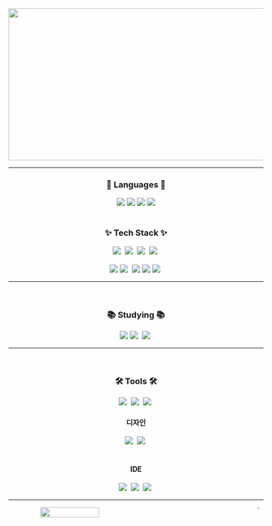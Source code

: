 
<!--
**Chochanguk/Chochanguk** is a ✨ _special_ ✨ repository because its `README.md` (this file) appears on your GitHub profile.

Here are some ideas to get you started:

- 🔭 I’m currently working on ...
- 🌱 I’m currently learning ...
- 👯 I’m looking to collaborate on ...
- 🤔 I’m looking for help with ...
- 💬 Ask me about ...
- 📫 How to reach me: ...
- 😄 Pronouns: ...
- ⚡ Fun fact: ...
-->
<!-- 프로필 헤더 -->
<div align="center">
  <img src="https://github.com/Chochanguk/Chochanguk/assets/119058637/bc8e13fc-9dbd-4f3b-8686-da8ea213f228" width="800" height="300"/>
</div>

---

<!-- 사용 가능 언어 -->
<h3 align="center">💬 Languages 💬</h3>
<div align="center">
  <img src="https://img.shields.io/badge/java-007396?style=for-the-badge&logo=java&logoColor=white"> 
  <img src="https://img.shields.io/badge/c++-00599C?style=for-the-badge&logo=c%2B%2B&logoColor=white">
  <img src="https://img.shields.io/badge/python-3776AB?style=for-the-badge&logo=python&logoColor=white"> 
  <img src="https://img.shields.io/badge/Dart-0175C2?style=for-the-badge&logo=dart&logoColor=white"> 
</div>

<!-- 기술 스택 -->
<br>
<h3 align="center">✨ Tech Stack ✨</h3>
<div align="center">
  <img src="https://img.shields.io/badge/react-20232a.svg?style=for-the-badge&logo=react&logoColor=61DAFB" />&nbsp
  <img src="https://img.shields.io/badge/javascript-F7DF1E.svg?style=for-the-badge&logo=javascript&logoColor=20232a" />&nbsp
  <img src="https://img.shields.io/badge/html5-E34F26.svg?style=for-the-badge&logo=html5&logoColor=white" />&nbsp 
  <img src="https://img.shields.io/badge/css3-1572B6.svg?style=for-the-badge&logo=css3&logoColor=white" />&nbsp
</div>
<br>
<div align="center">
  <img src="https://img.shields.io/badge/flutter-02569B?style=for-the-badge&logo=flutter&logoColor=white">
  <img src="https://img.shields.io/badge/react-20232a.svg?style=for-the-badge&logo=react&logoColor=61DAFB" />&nbsp
  <img src="https://img.shields.io/badge/mysql-4479A1?style=for-the-badge&logo=mysql&logoColor=white"> 
  <img src="https://img.shields.io/badge/linux-FCC624?style=for-the-badge&logo=linux&logoColor=black"> 
  <img src="https://img.shields.io/badge/Spring Boot-6DB33F?style=for-the-badge&logo=spring boot&logoColor=white" />&nbsp
</div>

---

<!-- 공부 중인 내용 -->
<br>
<h3 align="center">📚 Studying 📚</h3>
<div align="center">
  <img src="https://img.shields.io/badge/flutter-02569B?style=for-the-badge&logo=flutter&logoColor=white">
  <img src="https://img.shields.io/badge/react-20232a.svg?style=for-the-badge&logo=react&logoColor=61DAFB" />&nbsp
  <img src="https://img.shields.io/badge/Spring Boot-6DB33F?style=for-the-badge&logo=spring boot&logoColor=white" />&nbsp
</div>

---

<!-- 도구 -->
<br>
<h3 align="center">🛠 Tools 🛠</h3>
<div align="center">
  <img src="https://img.shields.io/badge/git-F05033.svg?style=for-the-badge&logo=git&logoColor=white" />&nbsp
  <img src="https://img.shields.io/badge/github-181717.svg?style=for-the-badge&logo=github&logoColor=white" />&nbsp
  <img src="https://img.shields.io/badge/Notion-F3F3F3.svg?style=for-the-badge&logo=notion&logoColor=black" />&nbsp
</div>

<div align="center"> <h4>디자인</h4>
  <img src="https://img.shields.io/badge/Canva-00C4CC?style=for-the-badge&logo=canva&logoColor=37abff" />&nbsp
  <img src="https://img.shields.io/badge/figma-F24E1E.svg?style=for-the-badge&logo=figma&logoColor=white" />&nbsp
</div>
<br>
<div align="center"> <h4>IDE</h4>
  <img src="https://img.shields.io/badge/VSCode-007ACC?style=for-the-badge&logo=visual-studio-code&logoColor=white" />&nbsp
  <img src="https://img.shields.io/badge/IntelliJ IDEA-2C2C32.svg?style=for-the-badge&logo=intellijidea&logoColor=white" />&nbsp
  <img src="https://img.shields.io/badge/Android Studio-3DDC84?style=for-the-badge&logo=androidstudio&logoColor=white" />&nbsp
</div>

---

<!-- GitHub Stats -->
<div align="center" style="display: flex; flex-direction: column;">
  <div style="display: flex; justify-content: space-between; width: 100%;">
    <img src="https://github-readme-stats.vercel.app/api?username=Chochanguk&show_icons=true&theme=algolia" width="48%" />
    <a href="https://github.com/anuraghazra/github-readme-stats">
      <img src="https://github-readme-stats.vercel.app/api/top-langs/?username=Chochanguk&layout=compact&theme=dark" width="48%" />
    </a>
  </div>
</div>

